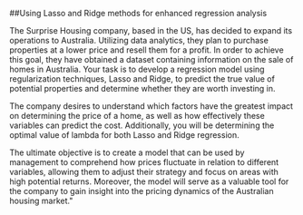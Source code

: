 ##Using Lasso and Ridge methods for enhanced regression analysis

The Surprise Housing company, based in the US, has decided to expand its operations to Australia. Utilizing data analytics, they plan to purchase properties at a lower price and resell them for a profit. In order to achieve this goal, they have obtained a dataset containing information on the sale of homes in Australia. Your task is to develop a regression model using regularization techniques, Lasso and Ridge, to predict the true value of potential properties and determine whether they are worth investing in.

The company desires to understand which factors have the greatest impact on determining the price of a home, as well as how effectively these variables can predict the cost. Additionally, you will be determining the optimal value of lambda for both Lasso and Ridge regression.

The ultimate objective is to create a model that can be used by management to comprehend how prices fluctuate in relation to different variables, allowing them to adjust their strategy and focus on areas with high potential returns. Moreover, the model will serve as a valuable tool for the company to gain insight into the pricing dynamics of the Australian housing market."



